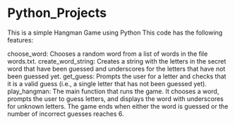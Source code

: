 # Python_Projects
This is a simple Hangman Game using Python
This code has the following features:

choose_word: Chooses a random word from a list of words in the file words.txt.
create_word_string: Creates a string with the letters in the secret word that have been guessed and underscores for the letters that have not been guessed yet.
get_guess: Prompts the user for a letter and checks that it is a valid guess (i.e., a single letter that has not been guessed yet).
play_hangman: The main function that runs the game. It chooses a word, prompts the user to guess letters, and displays the word with underscores for unknown letters. The game ends when either the word is guessed or the number of incorrect guesses reaches 6.

